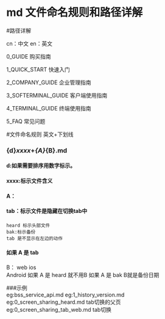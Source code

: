 # md 文件命名规则和路径详解

#路径详解



cn：中文
en：英文

0_GUIDE 购买指南

1_QUICK_START 快速入门

 2_COMPANY_GUIDE 企业管理指南

 3_SOFTERMINAL_GUIDE 客户端使用指南

 4_TERMINAL_GUIDE 终端使用指南

 5_FAQ 常见问题

#文件命名规则 英文+下划线
### {d}_xxxx_+_{A}_{B}.md

#### d:如果需要排序用数字标示。

#### xxxx:标示文件含义

#### A：

#### 	tab：标示文件是隐藏在切换tab中
    heard 标示头部文件
    bak:标示备份
    tab 是不显示在左边的动作

#### 如果 A 是 tab
B： web 
   ios  
   Android
如果 A 是 heard 就不用B
如果 A 是 bak B就是备份日期

###示例  
eg:bss_service_api.md
eg:1_history_version.md
eg:0_screen_sharing_heard.md    tab切换的父页
eg:0_screen_sharing_tab_web.md  tab切换